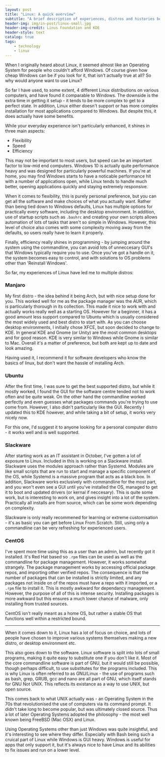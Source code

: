 ```yaml
---
layout: post
title: "Linux: A quick overview"
subtitle: "A brief description of experiences, distros and histories behind the Linux we love today"
header-img: img/in-post/linux-small.jpg
header-img-credit: Linus Foundation and KDE
header-style: text
catalog: true
tags:
    - technology
    - linux
---
```


When I originally heard about Linux, it seemed almost like an Operating System for people who couldn't afford Windows. Of course given how cheap Windows can be if you look for it, that isn't actually true at all? So why would anyone want to use Linux?

So far I have used, to some extent, 4 different Linux distributions on various computers, and have found it comparable to Windows. The downside is the extra time in getting it setup - it tends to be more complex to get to a perfect state. In addition, Linux either doesn't support or has more complex installation for most applications compared to Windows. But despite this, it does actually have some benefits.

While your everyday experience isn't particularly enhanced, it shines in three main aspects:
 - Flexibility
 - Speed
 - Efficiency

This may not be important to most users, but speed can be an important factor to low-mid end computers. Windows 10 is actually quite performance heavy and was designed for particularly powerful machines. If you're at home, you may find Windows starts to have a noticable performance hit with a number of applications open, while Linux tends to handle much better, opening applications quickly and staying extremely responsive.

When it comes to flexibility, this is purely personal preference, but you can get all the software and make choices of what you actually want. Rather than being tied down to Windows defaults, Linux has multiple options for practically every software, including the desktop environment. In addition, use of startup scripts such as `.bashrc` and creating your own scripts allows automation of lots of tasks that aren't so simple in Windows. However, this level of choice also comes with some complexity moving away from the defaults, so users really have to learn it properly.

Finally, efficiency really shines in programming - by jumping around the system using the commandline, you can avoid lots of unneccesary GUI's that Windows typically require you to use. Once you've got a handle on it, the system becomes easy to control, and with solutions to OS problems other than 'Reinstall Windows'.

So far, my experiences of Linux have led me to multiple distros:
### Manjaro
My first distro - the idea behind it being Arch, but with nice setup done for you. This worked well for me as the package manager was the AUR, which is particularly thorough in its collection. This made it nice to work with and actually works really well as a starting OS. However for a beginner, it has a good amount less support compared to Ubuntu which is usually considered the most widely used and best distro to start with. As you can choose desktop environments, I initially chose XFCE, but soon decided to change to KDE. In general KDE and Gnome (or Unity) are the most common desktops and for good reason. KDE is very similar to Windows while Gnome is similar to Mac. Overall it's a matter of preference, but both are kept up to date and look amazing.

Having used it, I recommend it for software developers who know the basics of linux, but don't want the hassle of installing Arch.

### Ubuntu
After the first time, I was sure to get the best supported distro, but while it mostly worked, I found the GUI for the software centre tended not to work often and be quite weak. On the other hand the commandline worked perfectly and even guesses what packages commands you're trying to use come from. However, I also didn't particularly like the GUI. Recently I updated this to KDE however, and while taking a bit of setup, it works very nicely now.

For this one, I'd suggest it to anyone looking for a personal computer distro - it works well and is well supported.

### Slackware
After starting work as an IT assistant in October, I've gotten a lot of exposure to Linux. Included in this is working on a Slackware install. Slackware uses the modules approach rather than Systemd. Modules are like small scripts that are run to start and manage a specific component of the OS, while Systemd is a massive program that acts as a black box. In addition, Slackware works exclusively with commandline for the most part, and you won't even see a GUI until you've installed the OS, managed to get it to boot and updated drivers (or kernal if neccesary). This is quite some work, but is interesting to work on, and gives insight into a lot of the system. Practically all installs are from source, which can be some work depending on complexity.

Slackware is only really recommened for learning or extreme customisation - it's as basic you can get before Linux From Scratch. Still, using only a commandline can be very refreshing for experienced users.

### CentOS
I've spent more time using this as a user than an admin, but recently got it installed. It's Red Hat based so `.rpm` files can be used as well as the commandline for package management. However, it works somewhat strangely. The package management works by accessing official package repos, and importing other verified repos. The consequence is that the number of packages that can be installed is strictly limited, and any packages not inside on of the repos must have a repo with it imported, or a `.rpm` file to install it. This is mostly awkward for dependancy management. However, the purpose of all of this is intense security. Installing packages is more awkward but this ensures a much lower chance of malware, only installing from trusted sources.

CentOS isn't really meant as a home OS, but rather a stable OS that functions well within a restricted bound.

___

When it comes down to it, Linux has a lot of focus on choice, and lots of people have chosen to improve various systems themselves making a new distro, or desktop environment etc.

This also goes down to the software. Linux software is split into lots of small programs, making it quite easy to substitute one if you don't like it. Most of the core commandline software is part of GNU, but it would still be possible, though perhaps difficult, to use substitutes for the programs included. This is why Linux is often referred to as GNU/Linux - the use of programs such as bash, grep, GRUB, gcc and nano are all part of GNU, which itself stands for GNU Not UNIX. This reflects its existance as a way to use UNIX, but open source.

This comes back to what UNIX actually was - an Operating System in the 70s that revolutionised the use of computers via its command prompt. It didn't take long to become popular, but was ultimately closed source. Thus a lot of later Operating Systems adopted the philosophy - the most well known being FreeBSD (Mac OSX) and Linux.

Using Operating Systems other than just Windows was quite insightful, and it's interesting to see where they differ. Especially with Bash being such a cruical part of Linux while Windows is GUI heavy. Windows is useful for apps that only support it, but it's always nice to have Linux and its abilities to fix issues and run on a lower level.